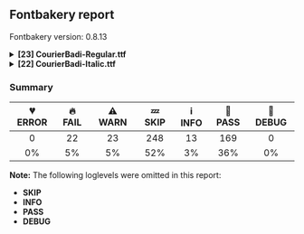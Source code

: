 ## Fontbakery report

Fontbakery version: 0.8.13

<details><summary><b>[23] CourierBadi-Regular.ttf</b></summary><div><details><summary>🔥 <b>FAIL:</b> Check copyright namerecords match license file. (<a href="https://font-bakery.readthedocs.io/en/stable/fontbakery/profiles/googlefonts.html#com.google.fonts/check/name/license">com.google.fonts/check/name/license</a>)</summary><div>


* 🔥 **FAIL** License file OFL.txt exists but NameID 13 (LICENSE DESCRIPTION) value on platform 3 (WINDOWS) is not specified for that. Value was: "Copyright (c) 2023 Joop Kiefte (https://github.com/LaPingvino/courier-badi)

Derived from Courier Prime with original copyright:
Copyright (c) 2015
Quote-Unquote Apps (https://quoteunquoteapps.com)
with Reserved Font Name Courier Prime Source.

This Font Software is licensed under the SIL Open Font License
Version 1.1. This license is copied below
and is also available with a FAQ at: https://scripts.sil.org/OFL


-----------------------------------------------------------
SIL OPEN FONT LICENSE Version 1.1 - 26 February 2007
-----------------------------------------------------------

PREAMBLE
The goals of the Open Font License (OFL) are to stimulate worldwide development of collaborative font projects
to support the font creation efforts of academic and linguistic communities
and to provide a free and open framework in which fonts may be shared and improved in partnership with others.

The OFL allows the licensed fonts to be used
studied
modified and redistributed freely as long as they are not sold by themselves. The fonts
including any derivative works
can be bundled
embedded
redistributed and/or sold with any software provided that any reserved names are not used by derivative works. The fonts and derivatives
however
cannot be released under any other type of license. The requirement for fonts to remain under this license does not apply to any document created using the fonts or their derivatives.

DEFINITIONS
"Font Software" refers to the set of files released by the Copyright Holder(s) under this license and clearly marked as such. This may include source files
build scripts and documentation.

"Reserved Font Name" refers to any names specified as such after the copyright statement(s).

"Original Version" refers to the collection of Font Software components as distributed by the Copyright Holder(s).

"Modified Version" refers to any derivative made by adding to
deleting
or substituting -- in part or in whole -- any of the components of the Original Version
by changing formats or by porting the Font Software to a new environment.

"Author" refers to any designer
engineer
programmer
technical writer or other person who contributed to the Font Software.

PERMISSION & CONDITIONS
Permission is hereby granted
free of charge
to any person obtaining a copy of the Font Software
to use
study
copy
merge
embed
modify
redistribute
and sell modified and unmodified copies of the Font Software
subject to the following conditions:

1) Neither the Font Software nor any of its individual components
in Original or Modified Versions
may be sold by itself.

2) Original or Modified Versions of the Font Software may be bundled
redistributed and/or sold with any software
provided that each copy contains the above copyright notice and this license. These can be included either as stand-alone text files
human-readable headers or in the appropriate machine-readable metadata fields within text or binary files as long as those fields can be easily viewed by the user.

3) No Modified Version of the Font Software may use the Reserved Font Name(s) unless explicit written permission is granted by the corresponding Copyright Holder. This restriction only applies to the primary font name as presented to the users.

4) The name(s) of the Copyright Holder(s) or the Author(s) of the Font Software shall not be used to promote
endorse or advertise any Modified Version
except to acknowledge the contribution(s) of the Copyright Holder(s) and the Author(s) or with their explicit written permission.

5) The Font Software
modified or unmodified
in part or in whole
must be distributed entirely under this license
and must not be distributed under any other license. The requirement for fonts to remain under this license does not apply to any document created using the Font Software.

TERMINATION
This license becomes null and void if any of the above conditions are not met.

DISCLAIMER
THE FONT SOFTWARE IS PROVIDED "AS IS"
WITHOUT WARRANTY OF ANY KIND
EXPRESS OR IMPLIED
INCLUDING BUT NOT LIMITED TO ANY WARRANTIES OF MERCHANTABILITY
FITNESS FOR A PARTICULAR PURPOSE AND NONINFRINGEMENT OF COPYRIGHT
PATENT
TRADEMARK
OR OTHER RIGHT. IN NO EVENT SHALL THE COPYRIGHT HOLDER BE LIABLE FOR ANY CLAIM
DAMAGES OR OTHER LIABILITY
INCLUDING ANY GENERAL
SPECIAL
INDIRECT
INCIDENTAL
OR CONSEQUENTIAL DAMAGES
WHETHER IN AN ACTION OF CONTRACT
TORT OR OTHERWISE
ARISING FROM
OUT OF THE USE OR INABILITY TO USE THE FONT SOFTWARE OR FROM OTHER DEALINGS IN THE FONT SOFTWARE." Must be changed to "This Font Software is licensed under the SIL Open Font License, Version 1.1. This license is available with a FAQ at: https://scripts.sil.org/OFL" [code: wrong]
* ⚠ **WARN** Please consider using HTTPS URLs at name table entry [plat=3, enc=1, name=13] [code: http-in-description]
* ⚠ **WARN** For now we're still accepting http URLs, but you should consider using https instead.
 [code: http]
</div></details><details><summary>🔥 <b>FAIL:</b> Copyright notices match canonical pattern in fonts (<a href="https://font-bakery.readthedocs.io/en/stable/fontbakery/profiles/googlefonts.html#com.google.fonts/check/font_copyright">com.google.fonts/check/font_copyright</a>)</summary><div>


* 🔥 **FAIL** Name Table entry: Copyright notices should match a pattern similar to: "Copyright 2019 The Familyname Project Authors (git url)"
But instead we have got:
"Copyright (c) 2023 Joop Kiefte, Copyright (c) 2015 Quote-Unquote Apps." [code: bad-notice-format]
</div></details><details><summary>🔥 <b>FAIL:</b> Name table entries should not contain line-breaks. (<a href="https://font-bakery.readthedocs.io/en/stable/fontbakery/profiles/googlefonts.html#com.google.fonts/check/name/line_breaks">com.google.fonts/check/name/line_breaks</a>)</summary><div>


* 🔥 **FAIL** Name entry LICENSE_DESCRIPTION on platform WINDOWS contains a line-break. [code: line-break]
</div></details><details><summary>🔥 <b>FAIL:</b> OS/2.fsSelection bit 7 (USE_TYPO_METRICS) is set in all fonts. (<a href="https://font-bakery.readthedocs.io/en/stable/fontbakery/profiles/googlefonts.html#com.google.fonts/check/os2/use_typo_metrics">com.google.fonts/check/os2/use_typo_metrics</a>)</summary><div>


* 🔥 **FAIL** OS/2.fsSelection bit 7 (USE_TYPO_METRICS) wasNOT set in the following fonts: ['fonts/ttf/CourierBadi-Regular.ttf', 'fonts/ttf/CourierBadi-Italic.ttf']. [code: missing-os2-fsselection-bit7]
</div></details><details><summary>🔥 <b>FAIL:</b> Checking OS/2 usWinAscent & usWinDescent. (<a href="https://font-bakery.readthedocs.io/en/stable/fontbakery/profiles/universal.html#com.google.fonts/check/family/win_ascent_and_descent">com.google.fonts/check/family/win_ascent_and_descent</a>)</summary><div>


* 🔥 **FAIL** OS/2.usWinAscent value should be equal or greater than 2087, but got 1827 instead [code: ascent]
* 🔥 **FAIL** OS/2.usWinDescent value should be equal or greater than 1364, but got 838 instead. [code: descent]
</div></details><details><summary>🔥 <b>FAIL:</b> Checking OS/2 Metrics match hhea Metrics. (<a href="https://font-bakery.readthedocs.io/en/stable/fontbakery/profiles/universal.html#com.google.fonts/check/os2_metrics_match_hhea">com.google.fonts/check/os2_metrics_match_hhea</a>)</summary><div>


* 🔥 **FAIL** OS/2 sTypoAscender (1638) and hhea ascent (1827) must be equal. [code: ascender]
</div></details><details><summary>🔥 <b>FAIL:</b> Whitespace glyphs have ink? (<a href="https://font-bakery.readthedocs.io/en/stable/fontbakery/profiles/universal.html#com.google.fonts/check/whitespace_ink">com.google.fonts/check/whitespace_ink</a>)</summary><div>


* 🔥 **FAIL** Glyph "uni202F" has ink. It needs to be replaced by an empty glyph. [code: has-ink]
* 🔥 **FAIL** Glyph "uniFEFF" has ink. It needs to be replaced by an empty glyph. [code: has-ink]
</div></details><details><summary>🔥 <b>FAIL:</b> Glyph names are all valid? (<a href="https://font-bakery.readthedocs.io/en/stable/fontbakery/profiles/universal.html#com.google.fonts/check/valid_glyphnames">com.google.fonts/check/valid_glyphnames</a>)</summary><div>


* 🔥 **FAIL** The following glyph names do not comply with naming conventions: doublestroke-ar, fourabove-ar, fourbelow-ar, gafsarkashabove-ar, kafDotless-ar, kafDotless-ar.fina, miniKeheh-ar, rehabove-ar, stroke-ar, threeabove-ar, threedotshorizontalbelow-ar, twoabove-ar and wasla-ar

 A glyph name must be entirely comprised of characters from the following set: A-Z a-z 0-9 .(period) _(underscore). A glyph name must not start with a digit or period. There are a few exceptions such as the special glyph ".notdef". The glyph names "twocents", "a1", and "_" are all valid, while "2cents" and ".twocents" are not. [code: found-invalid-names]
</div></details><details><summary>🔥 <b>FAIL:</b> Ensure soft_dotted characters lose their dot when combined with marks that replace the dot. (<a href="https://font-bakery.readthedocs.io/en/stable/fontbakery/profiles/universal.html#com.google.fonts/check/soft_dotted">com.google.fonts/check/soft_dotted</a>)</summary><div>


* 🔥 **FAIL** The dot of soft dotted characters used in orthographies must disappear in the following strings: i̊ i̋ j̀ j́ j̃ j̄ j̈ j̑ į̀ į́ į̂ į̃ į̄ į̌ і́ ị̀ ị́ ị̂ ị̃ ị̄

The dot of soft dotted characters should disappear in other cases, for example: i̇ ȋ i̒ i҃ i҄ i҅ i҆ i̦̇ i̦̊ i̦̋ ȋ̦ i̦̒ i̦҃ i̦҄ i̦҅ i̦҆ i̧̇ i̧̊ i̧̋ ȋ̧ [code: soft-dotted]
</div></details><details><summary>🔥 <b>FAIL:</b> Checking correctness of monospaced metadata. (<a href="https://font-bakery.readthedocs.io/en/stable/fontbakery/profiles/name.html#com.google.fonts/check/monospace">com.google.fonts/check/monospace</a>)</summary><div>


* 🔥 **FAIL** On monospaced fonts, the value of post.isFixedPitch must be set to a non-zero value (meaning 'fixed width monospaced'), but got 0 instead. [code: mono-bad-post-isFixedPitch]
* 🔥 **FAIL** The PANOSE numbers are incorrect for a monospaced font. Note: Family Type is set to 0, which does not seem right. [code: mono-bad-panose]
* ⚠ **WARN** The OpenType spec recomments at https://learn.microsoft.com/en-us/typography/opentype/spec/recom#hhea-table that hhea.numberOfHMetrics be set to 3 but this font has 1 instead.
Please read https://github.com/fonttools/fonttools/issues/3014 to decide whether this makes sense for your font. [code: bad-numberOfHMetrics]
</div></details><details><summary>🔥 <b>FAIL:</b> Check glyphs do not have duplicate components which have the same x,y coordinates. (<a href="https://font-bakery.readthedocs.io/en/stable/fontbakery/profiles/glyf.html#com.google.fonts/check/glyf_non_transformed_duplicate_components">com.google.fonts/check/glyf_non_transformed_duplicate_components</a>)</summary><div>


* 🔥 **FAIL** The following glyphs have duplicate components which have the same x,y coordinates:
	* {'glyph': 'second', 'component': 'minute', 'x': 0, 'y': 0} [code: found-duplicates]
</div></details><details><summary>⚠ <b>WARN:</b> Checking OS/2 achVendID. (<a href="https://font-bakery.readthedocs.io/en/stable/fontbakery/profiles/googlefonts.html#com.google.fonts/check/vendor_id">com.google.fonts/check/vendor_id</a>)</summary><div>


* ⚠ **WARN** OS/2 VendorID value '    ' is not yet recognized. If you registered it recently, then it's safe to ignore this warning message. Otherwise, you should set it to your own unique 4 character code, and register it with Microsoft at https://www.microsoft.com/typography/links/vendorlist.aspx
 [code: unknown]
</div></details><details><summary>⚠ <b>WARN:</b> License URL matches License text on name table? (<a href="https://font-bakery.readthedocs.io/en/stable/fontbakery/profiles/googlefonts.html#com.google.fonts/check/name/license_url">com.google.fonts/check/name/license_url</a>)</summary><div>


* ⚠ **WARN** Please consider using HTTPS URLs at name table entry [plat=3, enc=1, name=13] [code: http-in-description]
* ⚠ **WARN** Please consider using HTTPS URLs at name table entry [plat=3, enc=1, name=13] [code: http-in-description]
* ⚠ **WARN** Please consider using HTTPS URLs at name table entry [plat=3, enc=1, name=13] [code: http-in-description]
</div></details><details><summary>⚠ <b>WARN:</b> Name table strings must not contain the string 'Reserved Font Name'. (<a href="https://font-bakery.readthedocs.io/en/stable/fontbakery/profiles/googlefonts.html#com.google.fonts/check/name/rfn">com.google.fonts/check/name/rfn</a>)</summary><div>


* ⚠ **WARN** Name table entry contains "Reserved Font Name" for a family name (Courier Prime Source) that differs from the currently used family name (CourierBadi), which is fine. [code: legacy-familyname]
</div></details><details><summary>⚠ <b>WARN:</b> Ensure fonts have ScriptLangTags declared on the 'meta' table. (<a href="https://font-bakery.readthedocs.io/en/stable/fontbakery/profiles/googlefonts.html#com.google.fonts/check/meta/script_lang_tags">com.google.fonts/check/meta/script_lang_tags</a>)</summary><div>


* ⚠ **WARN** This font file does not have a 'meta' table. [code: lacks-meta-table]
</div></details><details><summary>⚠ <b>WARN:</b> Font contains '.notdef' as its first glyph? (<a href="https://font-bakery.readthedocs.io/en/stable/fontbakery/profiles/universal.html#com.google.fonts/check/mandatory_glyphs">com.google.fonts/check/mandatory_glyphs</a>)</summary><div>


* ⚠ **WARN** Glyph '.notdef' should contain a drawing, but it is empty. [code: empty]
</div></details><details><summary>⚠ <b>WARN:</b> Check font contains no unreachable glyphs (<a href="https://font-bakery.readthedocs.io/en/stable/fontbakery/profiles/universal.html#com.google.fonts/check/unreachable_glyphs">com.google.fonts/check/unreachable_glyphs</a>)</summary><div>


* ⚠ **WARN** The following glyphs could not be reached by codepoint or substitution rules:

	- Threedotsinverted.alt.comp

	- arabic_root.comp

	- bigcircle

	- caron.cap

	- charbox.comp

	- circumflex.cap

	- circumflexcomb_acutecomb.cap

	- circumflexcomb_gravecomb.cap

	- circumflexcomb_hookabovecomb.cap

	- circumflexcomb_tildecomb.cap

	- colon.alt

	- comma.alt

	- commaaccent.case

	- dieresis.cap

	- doublestroke-ar

	- ellipsis.alt1

	- ellipsis.alt2

	- ellipsis.alt3

	- ellipsis.alt4

	- ellipsis.alt5

	- emdash.alt1

	- emdash.alt2

	- emdash.alt3

	- emdash.alt4

	- fourabove-ar

	- fourbelow-ar

	- gafsarkashabove-ar

	- hyphen.alt

	- idotaccent

	- ittisal.comp

	- kafDotless-ar

	- kafDotless-ar.fina

	- miniKeheh-ar

	- percent.arabic.comp

	- period.alt

	- perthousandzero

	- rehabove-ar

	- semicolon.alt

	- stroke-ar

	- tail.comp

	- threeabove-ar

	- threedotshorizontalbelow-ar

	- twoabove-ar

	- uni0326.case

	- uni0627.fina.short

	- uni0627.fina.shorter

	- uni0627.short

	- uni0627.shorter

	- uni0629.alt

	- uni0644.medi.short

	- uni066E.hah

	- uni0674.narrow

	- uni06BE.init.comp

	- uni06F4.urdu

	- uni06F7.urdu

	- uni08AC.comp 

	- wasla-ar
 [code: unreachable-glyphs]
</div></details><details><summary>⚠ <b>WARN:</b> Check if each glyph has the recommended amount of contours. (<a href="https://font-bakery.readthedocs.io/en/stable/fontbakery/profiles/universal.html#com.google.fonts/check/contour_count">com.google.fonts/check/contour_count</a>)</summary><div>


* ⚠ **WARN** This check inspects the glyph outlines and detects the total number of contours in each of them. The expected values are infered from the typical ammounts of contours observed in a large collection of reference font families. The divergences listed below may simply indicate a significantly different design on some of your glyphs. On the other hand, some of these may flag actual bugs in the font such as glyphs mapped to an incorrect codepoint. Please consider reviewing the design and codepoint assignment of these to make sure they are correct.

The following glyphs do not have the recommended number of contours:

	- Glyph name: Dcroat	Contours detected: 3	Expected: 2

	- Glyph name: tbar	Contours detected: 2	Expected: 1

	- Glyph name: Uogonek	Contours detected: 2	Expected: 1

	- Glyph name: uhorn	Contours detected: 2	Expected: 1

	- Glyph name: sigma1	Contours detected: 2	Expected: 1

	- Glyph name: uni0469	Contours detected: 5	Expected: 2

	- Glyph name: uni046D	Contours detected: 3	Expected: 2

	- Glyph name: uni046E	Contours detected: 1	Expected: 2

	- Glyph name: uni046F	Contours detected: 1	Expected: 2

	- Glyph name: uni0476	Contours detected: 2	Expected: 3

	- Glyph name: uni0478	Contours detected: 2	Expected: 3

	- Glyph name: uni0479	Contours detected: 2	Expected: 3

	- Glyph name: uni1EA3	Contours detected: 2	Expected: 3

	- Glyph name: uni1EA8	Contours detected: 3	Expected: 4

	- Glyph name: uni1EAA	Contours detected: 3	Expected: 4

	- Glyph name: uni1EB4	Contours detected: 3	Expected: 4

	- Glyph name: uni1EB5	Contours detected: 3	Expected: 4

	- Glyph name: uni1EBB	Contours detected: 2	Expected: 3

	- Glyph name: uni1EC2	Contours detected: 2	Expected: 3

	- Glyph name: uni1EC4	Contours detected: 2	Expected: 3

	- Glyph name: uni1EC9	Contours detected: 1	Expected: 2

	- Glyph name: uni1ECF	Contours detected: 2	Expected: 3

	- Glyph name: uni1ED4	Contours detected: 3	Expected: 4

	- Glyph name: uni1ED6	Contours detected: 3	Expected: 4

	- Glyph name: uni1EE0	Contours detected: 2	Expected: 3 or 4

	- Glyph name: uni1EE1	Contours detected: 2	Expected: 3

	- Glyph name: uni1EE9	Contours detected: 3	Expected: 2

	- Glyph name: uni1EEB	Contours detected: 3	Expected: 2

	- Glyph name: uni1EED	Contours detected: 3	Expected: 2

	- Glyph name: uni1EEE	Contours detected: 1	Expected: 2

	- Glyph name: uni1EEF	Contours detected: 3	Expected: 2

	- Glyph name: uni1EF1	Contours detected: 3	Expected: 2

	- Glyph name: uni202F	Contours detected: 28	Expected: 0

	- Glyph name: minute	Contours detected: 0	Expected: 1

	- Glyph name: second	Contours detected: 0	Expected: 2

	- Glyph name: uni203D	Contours detected: 3	Expected: 2

	- Glyph name: colonmonetary	Contours detected: 2	Expected: 1 or 3

	- Glyph name: lira	Contours detected: 2	Expected: 1

	- Glyph name: summation	Contours detected: 3	Expected: 1

	- Glyph name: uni26AE	Contours detected: 5	Expected: 3

	- Glyph name: uni2E18	Contours detected: 3	Expected: 2

	- Glyph name: uniFEFF	Contours detected: 25	Expected: 0

	- Glyph name: Dcroat	Contours detected: 3	Expected: 2

	- Glyph name: Uogonek	Contours detected: 2	Expected: 1

	- Glyph name: colonmonetary	Contours detected: 2	Expected: 1 or 3

	- Glyph name: lira	Contours detected: 2	Expected: 1

	- Glyph name: summation	Contours detected: 3	Expected: 1

	- Glyph name: tbar	Contours detected: 2	Expected: 1

	- Glyph name: uhorn	Contours detected: 2	Expected: 1

	- Glyph name: uni0469	Contours detected: 5	Expected: 2

	- Glyph name: uni046D	Contours detected: 3	Expected: 2

	- Glyph name: uni046E	Contours detected: 1	Expected: 2

	- Glyph name: uni046F	Contours detected: 1	Expected: 2

	- Glyph name: uni0476	Contours detected: 2	Expected: 3

	- Glyph name: uni0478	Contours detected: 2	Expected: 3

	- Glyph name: uni0479	Contours detected: 2	Expected: 3

	- Glyph name: uni1EA3	Contours detected: 2	Expected: 3

	- Glyph name: uni1EA8	Contours detected: 3	Expected: 4

	- Glyph name: uni1EAA	Contours detected: 3	Expected: 4

	- Glyph name: uni1EB4	Contours detected: 3	Expected: 4

	- Glyph name: uni1EB5	Contours detected: 3	Expected: 4

	- Glyph name: uni1EBB	Contours detected: 2	Expected: 3

	- Glyph name: uni1EC2	Contours detected: 2	Expected: 3

	- Glyph name: uni1EC4	Contours detected: 2	Expected: 3

	- Glyph name: uni1EC9	Contours detected: 1	Expected: 2

	- Glyph name: uni1ECF	Contours detected: 2	Expected: 3

	- Glyph name: uni1ED4	Contours detected: 3	Expected: 4

	- Glyph name: uni1ED6	Contours detected: 3	Expected: 4

	- Glyph name: uni1EE0	Contours detected: 2	Expected: 3 or 4

	- Glyph name: uni1EE1	Contours detected: 2	Expected: 3

	- Glyph name: uni1EE9	Contours detected: 3	Expected: 2

	- Glyph name: uni1EEB	Contours detected: 3	Expected: 2

	- Glyph name: uni1EED	Contours detected: 3	Expected: 2

	- Glyph name: uni1EEE	Contours detected: 1	Expected: 2

	- Glyph name: uni1EEF	Contours detected: 3	Expected: 2

	- Glyph name: uni1EF1	Contours detected: 3	Expected: 2

	- Glyph name: uni202F	Contours detected: 28	Expected: 0

	- Glyph name: uni203D	Contours detected: 3	Expected: 2

	- Glyph name: uni26AE	Contours detected: 5	Expected: 3

	- Glyph name: uni2E18	Contours detected: 3	Expected: 2 

	- Glyph name: uniFEFF	Contours detected: 25	Expected: 0
 [code: contour-count]
</div></details><details><summary>⚠ <b>WARN:</b> Does the font contain a soft hyphen? (<a href="https://font-bakery.readthedocs.io/en/stable/fontbakery/profiles/universal.html#com.google.fonts/check/soft_hyphen">com.google.fonts/check/soft_hyphen</a>)</summary><div>


* ⚠ **WARN** This font has a 'Soft Hyphen' character. [code: softhyphen]
</div></details><details><summary>⚠ <b>WARN:</b> Does GPOS table have kerning information? This check skips monospaced fonts as defined by post.isFixedPitch value (<a href="https://font-bakery.readthedocs.io/en/stable/fontbakery/profiles/gpos.html#com.google.fonts/check/gpos_kerning_info">com.google.fonts/check/gpos_kerning_info</a>)</summary><div>


* ⚠ **WARN** GPOS table lacks kerning information. [code: lacks-kern-info]
</div></details><details><summary>⚠ <b>WARN:</b> Do any segments have colinear vectors? (<a href="https://font-bakery.readthedocs.io/en/stable/fontbakery/profiles/<Section: Outline Correctness Checks>.html#com.google.fonts/check/outline_colinear_vectors">com.google.fonts/check/outline_colinear_vectors</a>)</summary><div>


* ⚠ **WARN** The following glyphs have colinear vectors:

	* angleright (U+232A): L<<313.0,1348.0>--<487.0,1079.0>> -> L<<487.0,1079.0>--<690.0,768.0>>

	* angleright (U+232A): L<<741.0,563.0>--<371.0,-6.0>> -> L<<371.0,-6.0>--<303.0,-111.0>>

	* psi (U+03C8): L<<471.0,-424.0>--<467.0,-215.0>> -> L<<467.0,-215.0>--<467.0,-6.0>>

	* uni0466 (U+0466): L<<537.0,1108.0>--<492.0,887.0>> -> L<<492.0,887.0>--<412.0,553.0>>

	* uni0466 (U+0466): L<<582.0,891.0>--<555.0,1014.0>> -> L<<555.0,1014.0>--<537.0,1108.0>>

	* uni0466 (U+0466): L<<678.0,489.0>--<582.0,891.0>> -> L<<582.0,891.0>--<555.0,1014.0>>

	* uni046B (U+046B): L<<379.0,756.0>--<485.0,621.0>> -> L<<485.0,621.0>--<528.0,563.0>>

	* uni046C (U+046C): L<<350.0,127.0>--<426.0,479.0>> -> L<<426.0,479.0>--<440.0,543.0>>

	* uni046D (U+046D): L<<346.0,127.0>--<412.0,338.0>> -> L<<412.0,338.0>--<426.0,379.0>>

	* uni046D (U+046D): L<<412.0,338.0>--<426.0,379.0>> -> L<<426.0,379.0>--<446.0,424.0>>

	* uni0475 (U+0475): L<<330.0,756.0>--<487.0,225.0>> -> L<<487.0,225.0>--<510.0,143.0>>

	* uni0477 (U+0477): L<<332.0,756.0>--<492.0,225.0>> -> L<<492.0,225.0>--<512.0,143.0>>

	* uni0478 (U+0478): L<<344.0,1124.0>--<504.0,840.0>> -> L<<504.0,840.0>--<539.0,768.0>>

	* uni0482 (U+0482): L<<432.0,227.0>--<518.0,250.0>> -> L<<518.0,250.0>--<614.0,268.0>>

	* uni0495 (U+0495): L<<428.0,547.0>--<545.0,547.0>> -> L<<545.0,547.0>--<625.0,545.0>>

	* uni0496 (U+0496): L<<479.0,127.0>--<479.0,365.0>> -> L<<479.0,365.0>--<477.0,399.0>>

	* uni0496 (U+0496): L<<598.0,401.0>--<596.0,365.0>> -> L<<596.0,365.0>--<596.0,127.0>>

	* uni0496 (U+0496): L<<700.0,598.0>--<610.0,430.0>> -> L<<610.0,430.0>--<598.0,401.0>>

	* uni0497 (U+0497): L<<477.0,127.0>--<477.0,266.0>> -> L<<477.0,266.0>--<475.0,293.0>>

	* uni0497 (U+0497): L<<594.0,756.0>--<594.0,539.0>> -> L<<594.0,539.0>--<596.0,492.0>>

	* uni0497 (U+0497): L<<684.0,418.0>--<610.0,315.0>> -> L<<610.0,315.0>--<598.0,295.0>>

	* uni0499 (U+0499): L<<444.0,117.0>--<483.0,117.0>> -> L<<483.0,117.0>--<508.0,115.0>>

	* uni049C (U+049C): L<<498.0,813.0>--<526.0,844.0>> -> L<<526.0,844.0>--<748.0,1124.0>>

	* uni049E (U+049E): L<<297.0,942.0>--<297.0,639.0>> -> L<<297.0,639.0>--<299.0,584.0>>

	* uni04A0 (U+04A0): L<<471.0,399.0>--<469.0,365.0>> -> L<<469.0,365.0>--<469.0,127.0>>

	* uni04A0 (U+04A0): L<<602.0,612.0>--<487.0,430.0>> -> L<<487.0,430.0>--<471.0,399.0>>

	* uni04C5 (U+04C5): L<<455.0,1028.0>--<455.0,764.0>> -> L<<455.0,764.0>--<453.0,733.0>>

	* uni04C5 (U+04C5): L<<455.0,764.0>--<453.0,733.0>> -> L<<453.0,733.0>--<453.0,696.0>>

	* uni04CD (U+04CD): L<<815.0,127.0>--<815.0,1055.0>> -> L<<815.0,1055.0>--<813.0,1108.0>>

	* uni0512 (U+0512): L<<455.0,1028.0>--<455.0,764.0>> -> L<<455.0,764.0>--<453.0,733.0>>

	* uni0512 (U+0512): L<<455.0,764.0>--<453.0,733.0>> -> L<<453.0,733.0>--<453.0,696.0>>

	* uni066D (U+066D): L<<469.0,471.0>--<479.0,831.0>> -> L<<479.0,831.0>--<479.0,842.0>>

	* uni06CD (U+06CD): L<<334.0,619.0>--<334.0,618.0>> -> L<<334.0,618.0>--<334.0,616.0>>

	* uni08D4 (U+08D4): L<<289.0,1092.0>--<354.0,1092.0>> -> L<<354.0,1092.0>--<354.0,1092.0>>

	* uni08D4 (U+08D4): L<<354.0,1092.0>--<354.0,1092.0>> -> L<<354.0,1092.0>--<455.0,1092.0>>

	* uni08D4 (U+08D4): L<<791.0,1092.0>--<805.0,1092.0>> -> L<<805.0,1092.0>--<805.0,1092.0>>

	* uni08D4 (U+08D4): L<<805.0,1092.0>--<805.0,1092.0>> -> L<<805.0,1092.0>--<834.0,1092.0>>

	* uni08DB (U+08DB): L<<874.0,1063.0>--<875.0,1063.0>> -> L<<875.0,1063.0>--<875.0,1063.0>>

	* uni08DB (U+08DB): L<<875.0,1063.0>--<875.0,1063.0>> -> L<<875.0,1063.0>--<883.0,1063.0>>

	* uni08DC (U+08DC): L<<337.0,1093.0>--<346.0,1093.0>> -> L<<346.0,1093.0>--<346.0,1093.0>>

	* uni08DC (U+08DC): L<<346.0,1093.0>--<346.0,1093.0>> -> L<<346.0,1093.0>--<348.0,1093.0>>

	* uni08DC (U+08DC): L<<346.0,1093.0>--<348.0,1093.0>> -> L<<348.0,1093.0>--<367.0,1093.0>>

	* uni08DC (U+08DC): L<<650.0,1093.0>--<698.0,1093.0>> -> L<<698.0,1093.0>--<698.0,1093.0>>

	* uni08DE (U+08DE): L<<521.0,1093.0>--<530.0,1093.0>> -> L<<530.0,1093.0>--<530.0,1093.0>>

	* uni08DE (U+08DE): L<<530.0,1093.0>--<530.0,1093.0>> -> L<<530.0,1093.0>--<532.0,1093.0>>

	* uni08DE (U+08DE): L<<530.0,1093.0>--<532.0,1093.0>> -> L<<532.0,1093.0>--<820.0,1093.0>>

	* uni1EC2 (U+1EC2): L<<668.0,1664.0>--<668.0,1661.0>> -> L<<668.0,1661.0>--<668.0,1624.0>>

	* uni203D (U+203D): L<<471.0,618.0>--<467.0,848.0>> -> L<<467.0,848.0>--<459.0,1137.0>>

	* uni203D (U+203D): L<<614.0,1135.0>--<612.0,999.0>> -> L<<612.0,999.0>--<608.0,829.0>>

	* uni2052 (U+2052): L<<156.0,162.0>--<229.0,297.0>> -> L<<229.0,297.0>--<688.0,1145.0>>

	* uni2052 (U+2052): L<<229.0,297.0>--<688.0,1145.0>> -> L<<688.0,1145.0>--<799.0,1348.0>>

	* uni2E18 (U+2E18): L<<428.0,-338.0>--<432.0,-203.0>> -> L<<432.0,-203.0>--<434.0,-33.0>> 

	* uni2E18 (U+2E18): L<<571.0,178.0>--<575.0,-51.0>> -> L<<575.0,-51.0>--<584.0,-340.0>> [code: found-colinear-vectors]
</div></details><details><summary>⚠ <b>WARN:</b> Do outlines contain any jaggy segments? (<a href="https://font-bakery.readthedocs.io/en/stable/fontbakery/profiles/<Section: Outline Correctness Checks>.html#com.google.fonts/check/outline_jaggy_segments">com.google.fonts/check/outline_jaggy_segments</a>)</summary><div>


* ⚠ **WARN** The following glyphs have jaggy segments:

	* Mu (U+039C): L<<815.0,125.0>--<815.0,1102.0>>/B<<815.0,1102.0>-<808.0,1069.0>-<785.5,996.0>> = 11.976132444203333

	* Upsilontonos (U+038E): B<<604.0,1209.0>-<651.0,1144.0>-<670.0,983.0>>/B<<670.0,983.0>-<685.0,1134.0>-<731.0,1204.0>> = 12.40350607454098

	* uni0466 (U+0466): L<<662.0,553.0>--<678.0,489.0>>/L<<678.0,489.0>--<582.0,891.0>> = 0.6052145972453564

	* uni0468 (U+0468): B<<703.5,960.0>-<696.0,1042.0>-<696.0,1108.0>>/B<<696.0,1108.0>-<690.0,960.0>-<673.0,824.0>> = 2.3215305898326966

	* uni0474 (U+0474): B<<459.0,288.5>-<476.0,196.0>-<481.0,143.0>>/B<<481.0,143.0>-<483.0,187.0>-<501.0,286.0>> = 7.991873962473095

	* uni0476 (U+0476): B<<459.0,286.5>-<476.0,195.0>-<481.0,143.0>>/B<<481.0,143.0>-<483.0,180.0>-<497.5,263.5>> = 8.586382616044505

	* uni048A (U+048A): L<<283.0,1124.0>--<283.0,270.0>>/B<<283.0,270.0>-<294.0,329.0>-<412.5,529.5>> = 10.561010691196365

	* uni048A (U+048A): L<<788.0,127.0>--<788.0,981.0>>/B<<788.0,981.0>-<783.0,949.0>-<746.0,878.0>> = 8.880659150520234

	* uni04CD (U+04CD): B<<276.5,1044.0>-<265.0,1086.0>-<260.0,1108.0>>/L<<260.0,1108.0>--<260.0,127.0>> = 12.80426606528674

	* uni04CD (U+04CD): L<<815.0,1055.0>--<813.0,1108.0>>/B<<813.0,1108.0>-<810.0,1087.0>-<794.0,1032.0>> = 10.291181842382318

	* uni0620 (U+0620): B<<587.0,21.0>-<600.0,21.0>-<614.0,20.0>>/B<<614.0,20.0>-<570.0,14.0>-<520.0,12.0>> = 11.850782798400157

	* uni0620 (U+0620): B<<789.0,-81.0>-<726.0,9.0>-<614.0,20.0>>/B<<614.0,20.0>-<725.0,35.0>-<786.0,76.0>> = 13.30532616846234

	* uni08DB (U+08DB): L<<872.0,1028.0>--<872.0,1028.0>>/B<<872.0,1028.0>-<853.0,1029.0>-<841.5,1038.5>> = 3.012787504183286

	* uni08DC (U+08DC): L<<825.0,1044.0>--<825.0,1044.0>>/B<<825.0,1044.0>-<792.0,1045.0>-<778.0,1059.0>> = 1.735704588928346

	* uni08DD (U+08DD): L<<459.0,1047.0>--<459.0,1047.0>>/B<<459.0,1047.0>-<429.0,1049.0>-<415.0,1062.5>> = 3.8140748342903783

	* uni1F59 (U+1F59): B<<629.0,1209.0>-<672.0,1144.0>-<688.0,983.0>>/B<<688.0,983.0>-<702.0,1134.0>-<743.0,1204.0>> = 10.972403989765944

	* uni1F5B (U+1F5B): B<<659.5,1209.0>-<702.0,1144.0>-<719.0,983.0>>/B<<719.0,983.0>-<733.0,1134.0>-<774.0,1204.0>> = 11.324578400118025

	* uni1F5D (U+1F5D): B<<659.5,1209.0>-<702.0,1144.0>-<719.0,983.0>>/B<<719.0,983.0>-<733.0,1134.0>-<774.0,1204.0>> = 11.324578400118025

	* uni1F5F (U+1F5F): B<<649.5,1209.0>-<692.0,1144.0>-<709.0,983.0>>/B<<709.0,983.0>-<723.0,1134.0>-<763.5,1204.0>> = 11.324578400118025

	* uni1FEA (U+1FEA): B<<618.0,1209.0>-<665.0,1144.0>-<684.0,983.0>>/B<<684.0,983.0>-<700.0,1134.0>-<745.5,1204.0>> = 12.778990595616301

	* uni1FEB (U+1FEB): B<<604.0,1209.0>-<651.0,1144.0>-<670.0,983.0>>/B<<670.0,983.0>-<685.0,1134.0>-<731.0,1204.0>> = 12.40350607454098

	* uni200C (U+200C): B<<364.0,360.5>-<350.0,367.0>-<344.0,395.0>>/L<<344.0,395.0>--<344.0,393.0>> = 12.094757077012089 

	* uni202F (U+202F): L<<340.0,698.0>--<338.0,698.0>>/B<<338.0,698.0>-<356.0,694.0>-<376.5,686.5>> = 12.528807709151492 [code: found-jaggy-segments]
</div></details><details><summary>⚠ <b>WARN:</b> Do outlines contain any semi-vertical or semi-horizontal lines? (<a href="https://font-bakery.readthedocs.io/en/stable/fontbakery/profiles/<Section: Outline Correctness Checks>.html#com.google.fonts/check/outline_semi_vertical">com.google.fonts/check/outline_semi_vertical</a>)</summary><div>


* ⚠ **WARN** The following glyphs have semi-vertical/semi-horizontal lines:

	* phi (U+03C6): L<<471.0,-424.0>--<469.0,-6.0>>

	* uni03DA (U+03DA): L<<471.0,4.0>--<469.0,342.0>>

	* uni03DA (U+03DB): L<<471.0,4.0>--<469.0,342.0>>

	* uni03DF (U+03DF): L<<817.0,-121.0>--<821.0,438.0>>

	* uni08DF (U+08DF): L<<623.0,1094.0>--<768.0,1093.0>>

	* uni08DF (U+08DF): L<<790.0,1046.0>--<643.0,1047.0>>

	* uni0E3F (U+0E3F): L<<459.0,125.0>--<457.0,588.0>>

	* uni0E3F (U+0E3F): L<<586.0,588.0>--<584.0,125.0>>

	* uni1F21 (U+1F21): L<<866.0,-424.0>--<864.0,516.0>>

	* uni1F22 (U+1F22): L<<866.0,-424.0>--<864.0,516.0>>

	* uni1F23 (U+1F23): L<<866.0,-424.0>--<864.0,516.0>>

	* uni1F24 (U+1F24): L<<866.0,-424.0>--<864.0,516.0>>

	* uni1F25 (U+1F25): L<<866.0,-424.0>--<864.0,516.0>>

	* uni1F26 (U+1F26): L<<866.0,-424.0>--<864.0,516.0>>

	* uni1F74 (U+1F74): L<<866.0,-424.0>--<864.0,516.0>>

	* uni1F75 (U+1F75): L<<866.0,-424.0>--<864.0,516.0>>

	* uni1F90 (U+1F90): L<<866.0,-424.0>--<864.0,516.0>>

	* uni1F91 (U+1F91): L<<866.0,-424.0>--<864.0,516.0>>

	* uni1F92 (U+1F92): L<<866.0,-424.0>--<864.0,516.0>>

	* uni1F93 (U+1F93): L<<866.0,-424.0>--<864.0,516.0>>

	* uni1F94 (U+1F94): L<<866.0,-424.0>--<864.0,516.0>>

	* uni1F95 (U+1F95): L<<866.0,-424.0>--<864.0,516.0>>

	* uni1F96 (U+1F96): L<<866.0,-424.0>--<864.0,516.0>>

	* uni1F97 (U+1F97): L<<866.0,-424.0>--<864.0,516.0>>

	* uni1FC2 (U+1FC2): L<<866.0,-424.0>--<864.0,516.0>>

	* uni1FC3 (U+1FC3): L<<866.0,-424.0>--<864.0,516.0>>

	* uni1FC4 (U+1FC4): L<<866.0,-424.0>--<864.0,516.0>>

	* uni1FC6 (U+1FC6): L<<866.0,-424.0>--<864.0,516.0>> 

	* uni1FC7 (U+1FC7): L<<866.0,-424.0>--<864.0,516.0>> [code: found-semi-vertical]
</div></details><br></div></details><details><summary><b>[22] CourierBadi-Italic.ttf</b></summary><div><details><summary>🔥 <b>FAIL:</b> Check copyright namerecords match license file. (<a href="https://font-bakery.readthedocs.io/en/stable/fontbakery/profiles/googlefonts.html#com.google.fonts/check/name/license">com.google.fonts/check/name/license</a>)</summary><div>


* 🔥 **FAIL** License file OFL.txt exists but NameID 13 (LICENSE DESCRIPTION) value on platform 3 (WINDOWS) is not specified for that. Value was: "Copyright (c) 2023 Joop Kiefte (https://github.com/LaPingvino/courier-badi)

Derived from Courier Prime with original copyright:
Copyright (c) 2015
Quote-Unquote Apps (https://quoteunquoteapps.com)
with Reserved Font Name Courier Prime Source.

This Font Software is licensed under the SIL Open Font License
Version 1.1. This license is copied below
and is also available with a FAQ at: https://scripts.sil.org/OFL


-----------------------------------------------------------
SIL OPEN FONT LICENSE Version 1.1 - 26 February 2007
-----------------------------------------------------------

PREAMBLE
The goals of the Open Font License (OFL) are to stimulate worldwide development of collaborative font projects
to support the font creation efforts of academic and linguistic communities
and to provide a free and open framework in which fonts may be shared and improved in partnership with others.

The OFL allows the licensed fonts to be used
studied
modified and redistributed freely as long as they are not sold by themselves. The fonts
including any derivative works
can be bundled
embedded
redistributed and/or sold with any software provided that any reserved names are not used by derivative works. The fonts and derivatives
however
cannot be released under any other type of license. The requirement for fonts to remain under this license does not apply to any document created using the fonts or their derivatives.

DEFINITIONS
"Font Software" refers to the set of files released by the Copyright Holder(s) under this license and clearly marked as such. This may include source files
build scripts and documentation.

"Reserved Font Name" refers to any names specified as such after the copyright statement(s).

"Original Version" refers to the collection of Font Software components as distributed by the Copyright Holder(s).

"Modified Version" refers to any derivative made by adding to
deleting
or substituting -- in part or in whole -- any of the components of the Original Version
by changing formats or by porting the Font Software to a new environment.

"Author" refers to any designer
engineer
programmer
technical writer or other person who contributed to the Font Software.

PERMISSION & CONDITIONS
Permission is hereby granted
free of charge
to any person obtaining a copy of the Font Software
to use
study
copy
merge
embed
modify
redistribute
and sell modified and unmodified copies of the Font Software
subject to the following conditions:

1) Neither the Font Software nor any of its individual components
in Original or Modified Versions
may be sold by itself.

2) Original or Modified Versions of the Font Software may be bundled
redistributed and/or sold with any software
provided that each copy contains the above copyright notice and this license. These can be included either as stand-alone text files
human-readable headers or in the appropriate machine-readable metadata fields within text or binary files as long as those fields can be easily viewed by the user.

3) No Modified Version of the Font Software may use the Reserved Font Name(s) unless explicit written permission is granted by the corresponding Copyright Holder. This restriction only applies to the primary font name as presented to the users.

4) The name(s) of the Copyright Holder(s) or the Author(s) of the Font Software shall not be used to promote
endorse or advertise any Modified Version
except to acknowledge the contribution(s) of the Copyright Holder(s) and the Author(s) or with their explicit written permission.

5) The Font Software
modified or unmodified
in part or in whole
must be distributed entirely under this license
and must not be distributed under any other license. The requirement for fonts to remain under this license does not apply to any document created using the Font Software.

TERMINATION
This license becomes null and void if any of the above conditions are not met.

DISCLAIMER
THE FONT SOFTWARE IS PROVIDED "AS IS"
WITHOUT WARRANTY OF ANY KIND
EXPRESS OR IMPLIED
INCLUDING BUT NOT LIMITED TO ANY WARRANTIES OF MERCHANTABILITY
FITNESS FOR A PARTICULAR PURPOSE AND NONINFRINGEMENT OF COPYRIGHT
PATENT
TRADEMARK
OR OTHER RIGHT. IN NO EVENT SHALL THE COPYRIGHT HOLDER BE LIABLE FOR ANY CLAIM
DAMAGES OR OTHER LIABILITY
INCLUDING ANY GENERAL
SPECIAL
INDIRECT
INCIDENTAL
OR CONSEQUENTIAL DAMAGES
WHETHER IN AN ACTION OF CONTRACT
TORT OR OTHERWISE
ARISING FROM
OUT OF THE USE OR INABILITY TO USE THE FONT SOFTWARE OR FROM OTHER DEALINGS IN THE FONT SOFTWARE." Must be changed to "This Font Software is licensed under the SIL Open Font License, Version 1.1. This license is available with a FAQ at: https://scripts.sil.org/OFL" [code: wrong]
* ⚠ **WARN** Please consider using HTTPS URLs at name table entry [plat=3, enc=1, name=13] [code: http-in-description]
* ⚠ **WARN** For now we're still accepting http URLs, but you should consider using https instead.
 [code: http]
</div></details><details><summary>🔥 <b>FAIL:</b> Copyright notices match canonical pattern in fonts (<a href="https://font-bakery.readthedocs.io/en/stable/fontbakery/profiles/googlefonts.html#com.google.fonts/check/font_copyright">com.google.fonts/check/font_copyright</a>)</summary><div>


* 🔥 **FAIL** Name Table entry: Copyright notices should match a pattern similar to: "Copyright 2019 The Familyname Project Authors (git url)"
But instead we have got:
"Copyright (c) 2023 Joop Kiefte, Copyright (c) 2015 Quote-Unquote Apps." [code: bad-notice-format]
</div></details><details><summary>🔥 <b>FAIL:</b> Name table entries should not contain line-breaks. (<a href="https://font-bakery.readthedocs.io/en/stable/fontbakery/profiles/googlefonts.html#com.google.fonts/check/name/line_breaks">com.google.fonts/check/name/line_breaks</a>)</summary><div>


* 🔥 **FAIL** Name entry LICENSE_DESCRIPTION on platform WINDOWS contains a line-break. [code: line-break]
</div></details><details><summary>🔥 <b>FAIL:</b> OS/2.fsSelection bit 7 (USE_TYPO_METRICS) is set in all fonts. (<a href="https://font-bakery.readthedocs.io/en/stable/fontbakery/profiles/googlefonts.html#com.google.fonts/check/os2/use_typo_metrics">com.google.fonts/check/os2/use_typo_metrics</a>)</summary><div>


* 🔥 **FAIL** OS/2.fsSelection bit 7 (USE_TYPO_METRICS) wasNOT set in the following fonts: ['fonts/ttf/CourierBadi-Regular.ttf', 'fonts/ttf/CourierBadi-Italic.ttf']. [code: missing-os2-fsselection-bit7]
</div></details><details><summary>🔥 <b>FAIL:</b> Checking OS/2 usWinAscent & usWinDescent. (<a href="https://font-bakery.readthedocs.io/en/stable/fontbakery/profiles/universal.html#com.google.fonts/check/family/win_ascent_and_descent">com.google.fonts/check/family/win_ascent_and_descent</a>)</summary><div>


* 🔥 **FAIL** OS/2.usWinAscent value should be equal or greater than 2087, but got 1827 instead [code: ascent]
* 🔥 **FAIL** OS/2.usWinDescent value should be equal or greater than 1364, but got 838 instead. [code: descent]
</div></details><details><summary>🔥 <b>FAIL:</b> Checking OS/2 Metrics match hhea Metrics. (<a href="https://font-bakery.readthedocs.io/en/stable/fontbakery/profiles/universal.html#com.google.fonts/check/os2_metrics_match_hhea">com.google.fonts/check/os2_metrics_match_hhea</a>)</summary><div>


* 🔥 **FAIL** OS/2 sTypoAscender (1638) and hhea ascent (1827) must be equal. [code: ascender]
</div></details><details><summary>🔥 <b>FAIL:</b> Whitespace glyphs have ink? (<a href="https://font-bakery.readthedocs.io/en/stable/fontbakery/profiles/universal.html#com.google.fonts/check/whitespace_ink">com.google.fonts/check/whitespace_ink</a>)</summary><div>


* 🔥 **FAIL** Glyph "uni202F" has ink. It needs to be replaced by an empty glyph. [code: has-ink]
* 🔥 **FAIL** Glyph "uniFEFF" has ink. It needs to be replaced by an empty glyph. [code: has-ink]
</div></details><details><summary>🔥 <b>FAIL:</b> Glyph names are all valid? (<a href="https://font-bakery.readthedocs.io/en/stable/fontbakery/profiles/universal.html#com.google.fonts/check/valid_glyphnames">com.google.fonts/check/valid_glyphnames</a>)</summary><div>


* 🔥 **FAIL** The following glyph names do not comply with naming conventions: doublestroke-ar, fourabove-ar, fourbelow-ar, gafsarkashabove-ar, kafDotless-ar, kafDotless-ar.fina, miniKeheh-ar, rehabove-ar, stroke-ar, threeabove-ar, threedotshorizontalbelow-ar, twoabove-ar and wasla-ar

 A glyph name must be entirely comprised of characters from the following set: A-Z a-z 0-9 .(period) _(underscore). A glyph name must not start with a digit or period. There are a few exceptions such as the special glyph ".notdef". The glyph names "twocents", "a1", and "_" are all valid, while "2cents" and ".twocents" are not. [code: found-invalid-names]
</div></details><details><summary>🔥 <b>FAIL:</b> Ensure soft_dotted characters lose their dot when combined with marks that replace the dot. (<a href="https://font-bakery.readthedocs.io/en/stable/fontbakery/profiles/universal.html#com.google.fonts/check/soft_dotted">com.google.fonts/check/soft_dotted</a>)</summary><div>


* 🔥 **FAIL** The dot of soft dotted characters used in orthographies must disappear in the following strings: i̊ i̋ j̀ j́ j̃ j̄ j̈ j̑ į̀ į́ į̂ į̃ į̄ į̌ і́ ị̀ ị́ ị̂ ị̃ ị̄

The dot of soft dotted characters should disappear in other cases, for example: i̇ ȋ i̒ i҃ i҄ i҅ i҆ i̦̇ i̦̊ i̦̋ ȋ̦ i̦̒ i̦҃ i̦҄ i̦҅ i̦҆ i̧̇ i̧̊ i̧̋ ȋ̧ [code: soft-dotted]
</div></details><details><summary>🔥 <b>FAIL:</b> Checking correctness of monospaced metadata. (<a href="https://font-bakery.readthedocs.io/en/stable/fontbakery/profiles/name.html#com.google.fonts/check/monospace">com.google.fonts/check/monospace</a>)</summary><div>


* 🔥 **FAIL** On monospaced fonts, the value of post.isFixedPitch must be set to a non-zero value (meaning 'fixed width monospaced'), but got 0 instead. [code: mono-bad-post-isFixedPitch]
* 🔥 **FAIL** The PANOSE numbers are incorrect for a monospaced font. Note: Family Type is set to 0, which does not seem right. [code: mono-bad-panose]
* ⚠ **WARN** The OpenType spec recomments at https://learn.microsoft.com/en-us/typography/opentype/spec/recom#hhea-table that hhea.numberOfHMetrics be set to 3 but this font has 2046 instead.
Please read https://github.com/fonttools/fonttools/issues/3014 to decide whether this makes sense for your font. [code: bad-numberOfHMetrics]
* ⚠ **WARN** Font is monospaced but 9 glyphs (0.39%) have a different width. You should check the widths of: ['ellipsis.alt2', 'ellipsis.alt5', 'emdash.alt2', 'emdash.alt3', 'minute', 'second', 'u1F7D9', 'uniFB01', 'uniFB02'] [code: mono-outliers]
</div></details><details><summary>🔥 <b>FAIL:</b> Check glyphs do not have duplicate components which have the same x,y coordinates. (<a href="https://font-bakery.readthedocs.io/en/stable/fontbakery/profiles/glyf.html#com.google.fonts/check/glyf_non_transformed_duplicate_components">com.google.fonts/check/glyf_non_transformed_duplicate_components</a>)</summary><div>


* 🔥 **FAIL** The following glyphs have duplicate components which have the same x,y coordinates:
	* {'glyph': 'second', 'component': 'minute', 'x': 0, 'y': 0} [code: found-duplicates]
</div></details><details><summary>⚠ <b>WARN:</b> Checking OS/2 achVendID. (<a href="https://font-bakery.readthedocs.io/en/stable/fontbakery/profiles/googlefonts.html#com.google.fonts/check/vendor_id">com.google.fonts/check/vendor_id</a>)</summary><div>


* ⚠ **WARN** OS/2 VendorID value '    ' is not yet recognized. If you registered it recently, then it's safe to ignore this warning message. Otherwise, you should set it to your own unique 4 character code, and register it with Microsoft at https://www.microsoft.com/typography/links/vendorlist.aspx
 [code: unknown]
</div></details><details><summary>⚠ <b>WARN:</b> License URL matches License text on name table? (<a href="https://font-bakery.readthedocs.io/en/stable/fontbakery/profiles/googlefonts.html#com.google.fonts/check/name/license_url">com.google.fonts/check/name/license_url</a>)</summary><div>


* ⚠ **WARN** Please consider using HTTPS URLs at name table entry [plat=3, enc=1, name=13] [code: http-in-description]
* ⚠ **WARN** Please consider using HTTPS URLs at name table entry [plat=3, enc=1, name=13] [code: http-in-description]
* ⚠ **WARN** Please consider using HTTPS URLs at name table entry [plat=3, enc=1, name=13] [code: http-in-description]
</div></details><details><summary>⚠ <b>WARN:</b> Name table strings must not contain the string 'Reserved Font Name'. (<a href="https://font-bakery.readthedocs.io/en/stable/fontbakery/profiles/googlefonts.html#com.google.fonts/check/name/rfn">com.google.fonts/check/name/rfn</a>)</summary><div>


* ⚠ **WARN** Name table entry contains "Reserved Font Name" for a family name (Courier Prime Source) that differs from the currently used family name (CourierBadi), which is fine. [code: legacy-familyname]
</div></details><details><summary>⚠ <b>WARN:</b> Ensure fonts have ScriptLangTags declared on the 'meta' table. (<a href="https://font-bakery.readthedocs.io/en/stable/fontbakery/profiles/googlefonts.html#com.google.fonts/check/meta/script_lang_tags">com.google.fonts/check/meta/script_lang_tags</a>)</summary><div>


* ⚠ **WARN** This font file does not have a 'meta' table. [code: lacks-meta-table]
</div></details><details><summary>⚠ <b>WARN:</b> Font contains '.notdef' as its first glyph? (<a href="https://font-bakery.readthedocs.io/en/stable/fontbakery/profiles/universal.html#com.google.fonts/check/mandatory_glyphs">com.google.fonts/check/mandatory_glyphs</a>)</summary><div>


* ⚠ **WARN** Glyph '.notdef' should contain a drawing, but it is empty. [code: empty]
</div></details><details><summary>⚠ <b>WARN:</b> Check font contains no unreachable glyphs (<a href="https://font-bakery.readthedocs.io/en/stable/fontbakery/profiles/universal.html#com.google.fonts/check/unreachable_glyphs">com.google.fonts/check/unreachable_glyphs</a>)</summary><div>


* ⚠ **WARN** The following glyphs could not be reached by codepoint or substitution rules:

	- Threedotsinverted.alt.comp

	- arabic_root.comp

	- bar.double

	- bigcircle

	- caron.cap

	- charbox.comp

	- circumflex.cap

	- colon.alt

	- comma.alt

	- dieresis.cap

	- doublestroke-ar

	- ellipsis.alt1

	- ellipsis.alt2

	- ellipsis.alt3

	- ellipsis.alt4

	- ellipsis.alt5

	- emdash.alt1

	- emdash.alt2

	- emdash.alt3

	- emdash.alt4

	- fourabove-ar

	- fourbelow-ar

	- gafsarkashabove-ar

	- hyphen.alt

	- idotaccent

	- ittisal.comp

	- kafDotless-ar

	- kafDotless-ar.fina

	- miniKeheh-ar

	- percent.arabic.comp

	- period.alt

	- perthousandzero

	- rehabove-ar

	- semicolon.alt

	- stroke-ar

	- tail.comp

	- threeabove-ar

	- threedotshorizontalbelow-ar

	- twoabove-ar

	- uni0302_acutecomb.cap

	- uni0302_gravecomb.cap

	- uni0302_hookabovecomb.cap

	- uni0302_tildecomb.cap

	- uni0326.case

	- uni0627.fina.short

	- uni0627.fina.shorter

	- uni0627.short

	- uni0627.shorter

	- uni0629.alt

	- uni0644.medi.short

	- uni066E.hah

	- uni0674.narrow

	- uni06BE.init.comp

	- uni06F4.urdu

	- uni06F7.urdu

	- uni08AC.comp 

	- wasla-ar
 [code: unreachable-glyphs]
</div></details><details><summary>⚠ <b>WARN:</b> Check if each glyph has the recommended amount of contours. (<a href="https://font-bakery.readthedocs.io/en/stable/fontbakery/profiles/universal.html#com.google.fonts/check/contour_count">com.google.fonts/check/contour_count</a>)</summary><div>


* ⚠ **WARN** This check inspects the glyph outlines and detects the total number of contours in each of them. The expected values are infered from the typical ammounts of contours observed in a large collection of reference font families. The divergences listed below may simply indicate a significantly different design on some of your glyphs. On the other hand, some of these may flag actual bugs in the font such as glyphs mapped to an incorrect codepoint. Please consider reviewing the design and codepoint assignment of these to make sure they are correct.

The following glyphs do not have the recommended number of contours:

	- Glyph name: aogonek	Contours detected: 3	Expected: 2

	- Glyph name: Dcroat	Contours detected: 3	Expected: 2

	- Glyph name: Uogonek	Contours detected: 2	Expected: 1

	- Glyph name: uhorn	Contours detected: 2	Expected: 1

	- Glyph name: sigma1	Contours detected: 2	Expected: 1

	- Glyph name: uni0469	Contours detected: 5	Expected: 2

	- Glyph name: uni046D	Contours detected: 3	Expected: 2

	- Glyph name: uni046E	Contours detected: 1	Expected: 2

	- Glyph name: uni046F	Contours detected: 1	Expected: 2

	- Glyph name: uni0476	Contours detected: 2	Expected: 3

	- Glyph name: uni0478	Contours detected: 2	Expected: 3

	- Glyph name: uni0479	Contours detected: 2	Expected: 3

	- Glyph name: uni1EA3	Contours detected: 2	Expected: 3

	- Glyph name: uni1EA8	Contours detected: 3	Expected: 4

	- Glyph name: uni1EAA	Contours detected: 3	Expected: 4

	- Glyph name: uni1EB4	Contours detected: 3	Expected: 4

	- Glyph name: uni1EB5	Contours detected: 3	Expected: 4

	- Glyph name: uni1EBB	Contours detected: 2	Expected: 3

	- Glyph name: uni1EC2	Contours detected: 2	Expected: 3

	- Glyph name: uni1EC4	Contours detected: 2	Expected: 3

	- Glyph name: uni1EC9	Contours detected: 1	Expected: 2

	- Glyph name: uni1ECF	Contours detected: 2	Expected: 3

	- Glyph name: uni1ED4	Contours detected: 3	Expected: 4

	- Glyph name: uni1ED6	Contours detected: 3	Expected: 4

	- Glyph name: uni1EE0	Contours detected: 2	Expected: 3 or 4

	- Glyph name: uni1EE1	Contours detected: 2	Expected: 3

	- Glyph name: uni1EE9	Contours detected: 3	Expected: 2

	- Glyph name: uni1EEB	Contours detected: 3	Expected: 2

	- Glyph name: uni1EED	Contours detected: 3	Expected: 2

	- Glyph name: uni1EEE	Contours detected: 1	Expected: 2

	- Glyph name: uni1EEF	Contours detected: 3	Expected: 2

	- Glyph name: uni1EF1	Contours detected: 3	Expected: 2

	- Glyph name: uni202F	Contours detected: 28	Expected: 0

	- Glyph name: minute	Contours detected: 0	Expected: 1

	- Glyph name: second	Contours detected: 0	Expected: 2

	- Glyph name: uni203D	Contours detected: 3	Expected: 2

	- Glyph name: colonmonetary	Contours detected: 2	Expected: 1 or 3

	- Glyph name: lira	Contours detected: 2	Expected: 1

	- Glyph name: summation	Contours detected: 3	Expected: 1

	- Glyph name: uni26AE	Contours detected: 5	Expected: 3

	- Glyph name: uni2E18	Contours detected: 3	Expected: 2

	- Glyph name: uniFEFF	Contours detected: 25	Expected: 0

	- Glyph name: Dcroat	Contours detected: 3	Expected: 2

	- Glyph name: Uogonek	Contours detected: 2	Expected: 1

	- Glyph name: aogonek	Contours detected: 3	Expected: 2

	- Glyph name: colonmonetary	Contours detected: 2	Expected: 1 or 3

	- Glyph name: lira	Contours detected: 2	Expected: 1

	- Glyph name: summation	Contours detected: 3	Expected: 1

	- Glyph name: uhorn	Contours detected: 2	Expected: 1

	- Glyph name: uni0469	Contours detected: 5	Expected: 2

	- Glyph name: uni046D	Contours detected: 3	Expected: 2

	- Glyph name: uni046E	Contours detected: 1	Expected: 2

	- Glyph name: uni046F	Contours detected: 1	Expected: 2

	- Glyph name: uni0476	Contours detected: 2	Expected: 3

	- Glyph name: uni0478	Contours detected: 2	Expected: 3

	- Glyph name: uni0479	Contours detected: 2	Expected: 3

	- Glyph name: uni1EA3	Contours detected: 2	Expected: 3

	- Glyph name: uni1EA8	Contours detected: 3	Expected: 4

	- Glyph name: uni1EAA	Contours detected: 3	Expected: 4

	- Glyph name: uni1EB4	Contours detected: 3	Expected: 4

	- Glyph name: uni1EB5	Contours detected: 3	Expected: 4

	- Glyph name: uni1EBB	Contours detected: 2	Expected: 3

	- Glyph name: uni1EC2	Contours detected: 2	Expected: 3

	- Glyph name: uni1EC4	Contours detected: 2	Expected: 3

	- Glyph name: uni1EC9	Contours detected: 1	Expected: 2

	- Glyph name: uni1ECF	Contours detected: 2	Expected: 3

	- Glyph name: uni1ED4	Contours detected: 3	Expected: 4

	- Glyph name: uni1ED6	Contours detected: 3	Expected: 4

	- Glyph name: uni1EE0	Contours detected: 2	Expected: 3 or 4

	- Glyph name: uni1EE1	Contours detected: 2	Expected: 3

	- Glyph name: uni1EE9	Contours detected: 3	Expected: 2

	- Glyph name: uni1EEB	Contours detected: 3	Expected: 2

	- Glyph name: uni1EED	Contours detected: 3	Expected: 2

	- Glyph name: uni1EEE	Contours detected: 1	Expected: 2

	- Glyph name: uni1EEF	Contours detected: 3	Expected: 2

	- Glyph name: uni1EF1	Contours detected: 3	Expected: 2

	- Glyph name: uni202F	Contours detected: 28	Expected: 0

	- Glyph name: uni203D	Contours detected: 3	Expected: 2

	- Glyph name: uni26AE	Contours detected: 5	Expected: 3

	- Glyph name: uni2E18	Contours detected: 3	Expected: 2 

	- Glyph name: uniFEFF	Contours detected: 25	Expected: 0
 [code: contour-count]
</div></details><details><summary>⚠ <b>WARN:</b> Does the font contain a soft hyphen? (<a href="https://font-bakery.readthedocs.io/en/stable/fontbakery/profiles/universal.html#com.google.fonts/check/soft_hyphen">com.google.fonts/check/soft_hyphen</a>)</summary><div>


* ⚠ **WARN** This font has a 'Soft Hyphen' character. [code: softhyphen]
</div></details><details><summary>⚠ <b>WARN:</b> Does GPOS table have kerning information? This check skips monospaced fonts as defined by post.isFixedPitch value (<a href="https://font-bakery.readthedocs.io/en/stable/fontbakery/profiles/gpos.html#com.google.fonts/check/gpos_kerning_info">com.google.fonts/check/gpos_kerning_info</a>)</summary><div>


* ⚠ **WARN** GPOS table lacks kerning information. [code: lacks-kern-info]
</div></details><details><summary>⚠ <b>WARN:</b> Do any segments have colinear vectors? (<a href="https://font-bakery.readthedocs.io/en/stable/fontbakery/profiles/<Section: Outline Correctness Checks>.html#com.google.fonts/check/outline_colinear_vectors">com.google.fonts/check/outline_colinear_vectors</a>)</summary><div>


* ⚠ **WARN** The following glyphs have colinear vectors:

	* angleright (U+232A): L<<551.0,1348.0>--<677.0,1079.0>> -> L<<677.0,1079.0>--<825.0,768.0>>

	* angleright (U+232A): L<<840.0,563.0>--<370.0,-6.0>> -> L<<370.0,-6.0>--<283.0,-111.0>>

	* psi (U+03C8): L<<396.0,-424.0>--<429.0,-215.0>> -> L<<429.0,-215.0>--<466.0,-6.0>>

	* uni0466 (U+0466): L<<732.0,1108.0>--<648.0,887.0>> -> L<<648.0,887.0>--<510.0,553.0>>

	* uni0466 (U+0466): L<<739.0,891.0>--<734.0,1014.0>> -> L<<734.0,1014.0>--<732.0,1108.0>>

	* uni0466 (U+0466): L<<764.0,489.0>--<739.0,891.0>> -> L<<739.0,891.0>--<734.0,1014.0>>

	* uni046B (U+046B): L<<512.0,756.0>--<594.0,621.0>> -> L<<594.0,621.0>--<627.0,563.0>>

	* uni046C (U+046C): L<<372.0,127.0>--<510.0,479.0>> -> L<<510.0,479.0>--<536.0,543.0>>

	* uni046D (U+046D): L<<368.0,127.0>--<472.0,338.0>> -> L<<472.0,338.0>--<493.0,379.0>>

	* uni046D (U+046D): L<<472.0,338.0>--<493.0,379.0>> -> L<<493.0,379.0>--<521.0,424.0>>

	* uni0475 (U+0475): L<<463.0,756.0>--<527.0,225.0>> -> L<<527.0,225.0>--<535.0,143.0>>

	* uni0477 (U+0477): L<<465.0,756.0>--<532.0,225.0>> -> L<<532.0,225.0>--<537.0,143.0>>

	* uni0478 (U+0478): L<<542.0,1124.0>--<652.0,840.0>> -> L<<652.0,840.0>--<674.0,768.0>>

	* uni0478 (U+0478): L<<674.0,768.0>--<717.0,838.0>> -> L<<717.0,838.0>--<929.0,1124.0>>

	* uni0482 (U+0482): L<<472.0,227.0>--<562.0,250.0>> -> L<<562.0,250.0>--<661.0,268.0>>

	* uni0495 (U+0495): L<<524.0,547.0>--<641.0,547.0>> -> L<<641.0,547.0>--<721.0,545.0>>

	* uni0496 (U+0496): L<<501.0,127.0>--<543.0,365.0>> -> L<<543.0,365.0>--<547.0,399.0>>

	* uni0496 (U+0496): L<<669.0,401.0>--<660.0,365.0>> -> L<<660.0,365.0>--<618.0,127.0>>

	* uni0496 (U+0496): L<<805.0,598.0>--<686.0,430.0>> -> L<<686.0,430.0>--<669.0,401.0>>

	* uni0497 (U+0497): L<<499.0,127.0>--<524.0,266.0>> -> L<<524.0,266.0>--<527.0,293.0>>

	* uni0497 (U+0497): L<<727.0,756.0>--<689.0,539.0>> -> L<<689.0,539.0>--<683.0,492.0>>

	* uni0497 (U+0497): L<<758.0,418.0>--<666.0,315.0>> -> L<<666.0,315.0>--<650.0,295.0>>

	* uni0499 (U+0499): L<<465.0,117.0>--<504.0,117.0>> -> L<<504.0,117.0>--<528.0,115.0>>

	* uni049C (U+049C): L<<641.0,813.0>--<675.0,844.0>> -> L<<675.0,844.0>--<946.0,1124.0>>

	* uni049E (U+049E): L<<463.0,942.0>--<410.0,639.0>> -> L<<410.0,639.0>--<402.0,584.0>>

	* uni04A0 (U+04A0): L<<541.0,399.0>--<533.0,365.0>> -> L<<533.0,365.0>--<491.0,127.0>>

	* uni04A0 (U+04A0): L<<710.0,612.0>--<563.0,430.0>> -> L<<563.0,430.0>--<541.0,399.0>>

	* uni04C5 (U+04C5): L<<590.0,764.0>--<582.0,733.0>> -> L<<582.0,733.0>--<576.0,696.0>>

	* uni04C5 (U+04C5): L<<636.0,1028.0>--<590.0,764.0>> -> L<<590.0,764.0>--<582.0,733.0>>

	* uni04CD (U+04CD): L<<837.0,127.0>--<1001.0,1055.0>> -> L<<1001.0,1055.0>--<1008.0,1108.0>>

	* uni0512 (U+0512): L<<590.0,764.0>--<582.0,733.0>> -> L<<582.0,733.0>--<576.0,696.0>>

	* uni0512 (U+0512): L<<636.0,1028.0>--<590.0,764.0>> -> L<<590.0,764.0>--<582.0,733.0>>

	* uni203D (U+203D): L<<580.0,618.0>--<617.0,848.0>> -> L<<617.0,848.0>--<659.0,1137.0>>

	* uni203D (U+203D): L<<814.0,1135.0>--<788.0,999.0>> -> L<<788.0,999.0>--<754.0,829.0>>

	* uni2052 (U+2052): L<<185.0,162.0>--<281.0,297.0>> -> L<<281.0,297.0>--<890.0,1145.0>>

	* uni2052 (U+2052): L<<281.0,297.0>--<890.0,1145.0>> -> L<<890.0,1145.0>--<1037.0,1348.0>>

	* uni2E18 (U+2E18): L<<368.0,-338.0>--<396.0,-203.0>> -> L<<396.0,-203.0>--<428.0,-33.0>> 

	* uni2E18 (U+2E18): L<<602.0,178.0>--<566.0,-51.0>> -> L<<566.0,-51.0>--<524.0,-340.0>> [code: found-colinear-vectors]
</div></details><details><summary>⚠ <b>WARN:</b> Do outlines contain any jaggy segments? (<a href="https://font-bakery.readthedocs.io/en/stable/fontbakery/profiles/<Section: Outline Correctness Checks>.html#com.google.fonts/check/outline_jaggy_segments">com.google.fonts/check/outline_jaggy_segments</a>)</summary><div>


* ⚠ **WARN** The following glyphs have jaggy segments:

	* Mu (U+039C): L<<837.0,125.0>--<1009.0,1102.0>>/B<<1009.0,1102.0>-<999.0,1075.0>-<972.0,1018.5>> = 10.338577199564888

	* Upsilontonos (U+038E): B<<845.0,1044.0>-<845.0,1016.0>-<843.0,983.0>>/B<<843.0,983.0>-<885.0,1134.0>-<943.0,1204.0>> = 12.075449967784303

	* uni0466 (U+0466): L<<760.0,553.0>--<764.0,489.0>>/L<<764.0,489.0>--<739.0,891.0>> = 0.01774687243908398

	* uni0468 (U+0468): B<<872.5,960.0>-<880.0,1042.0>-<891.0,1108.0>>/B<<891.0,1108.0>-<859.0,960.0>-<818.0,824.0>> = 2.738146519354986

	* uni0474 (U+0474): B<<509.0,204.5>-<508.0,169.0>-<506.0,143.0>>/B<<506.0,143.0>-<516.0,187.0>-<551.5,286.0>> = 8.405560710291214

	* uni0476 (U+0476): B<<509.0,275.0>-<509.0,189.0>-<506.0,143.0>>/B<<506.0,143.0>-<515.0,180.0>-<544.0,263.5>> = 9.939910133035372

	* uni048A (U+048A): L<<481.0,1124.0>--<331.0,270.0>>/B<<331.0,270.0>-<351.0,329.0>-<505.5,529.5>> = 8.763742651450915

	* uni048A (U+048A): L<<810.0,127.0>--<961.0,981.0>>/B<<961.0,981.0>-<950.0,949.0>-<900.5,878.0>> = 8.943292419114242

	* uni04CD (U+04CD): B<<460.5,1044.0>-<456.0,1086.0>-<455.0,1108.0>>/L<<455.0,1108.0>--<282.0,127.0>> = 12.603878154295307

	* uni04CD (U+04CD): L<<1001.0,1055.0>--<1008.0,1108.0>>/B<<1008.0,1108.0>-<1001.0,1087.0>-<975.5,1032.0>> = 10.911128384283376

	* uni0620 (U+0620): B<<775.0,-81.0>-<727.0,8.0>-<618.0,20.0>>/B<<618.0,20.0>-<732.0,36.0>-<800.0,76.5>> = 14.271818854558248

	* uni1F59 (U+1F59): B<<864.0,1060.0>-<864.0,1025.0>-<861.0,983.0>>/B<<861.0,983.0>-<902.0,1134.0>-<955.5,1204.0>> = 11.10526901331856

	* uni1F5B (U+1F5B): B<<895.0,1058.0>-<895.0,1023.0>-<892.0,983.0>>/B<<892.0,983.0>-<932.0,1134.0>-<986.0,1204.0>> = 10.547755432741646

	* uni1F5D (U+1F5D): B<<895.0,1058.0>-<895.0,1023.0>-<892.0,983.0>>/B<<892.0,983.0>-<932.0,1134.0>-<986.0,1204.0>> = 10.547755432741646

	* uni1F5F (U+1F5F): B<<885.0,1058.0>-<885.0,1023.0>-<882.0,983.0>>/B<<882.0,983.0>-<922.0,1134.0>-<975.5,1204.0>> = 10.547755432741646

	* uni1FEA (U+1FEA): B<<859.0,1044.0>-<859.0,1016.0>-<857.0,983.0>>/B<<857.0,983.0>-<900.0,1134.0>-<957.5,1204.0>> = 12.427039113664158

	* uni1FEB (U+1FEB): B<<845.0,1044.0>-<845.0,1016.0>-<843.0,983.0>>/B<<843.0,983.0>-<885.0,1134.0>-<943.0,1204.0>> = 12.075449967784303

	* uni202F (U+202F): B<<765.0,996.0>-<756.0,1001.0>-<754.0,1026.0>>/L<<754.0,1026.0>--<754.0,1024.0>> = 4.573921259900818

	* uni202F (U+202F): L<<463.0,698.0>--<461.0,698.0>>/B<<461.0,698.0>-<478.0,694.0>-<497.5,686.5>> = 13.240519915187184 

	* uni202F (U+202F): L<<754.0,1026.0>--<754.0,1024.0>>/B<<754.0,1024.0>-<750.0,1055.0>-<747.0,1086.5>> = 7.352379359892374 [code: found-jaggy-segments]
</div></details><br></div></details>

### Summary

| 💔 ERROR | 🔥 FAIL | ⚠ WARN | 💤 SKIP | ℹ INFO | 🍞 PASS | 🔎 DEBUG |
|:-----:|:----:|:----:|:----:|:----:|:----:|:----:|
| 0 | 22 | 23 | 248 | 13 | 169 | 0 |
| 0% | 5% | 5% | 52% | 3% | 36% | 0% |

**Note:** The following loglevels were omitted in this report:
* **SKIP**
* **INFO**
* **PASS**
* **DEBUG**
